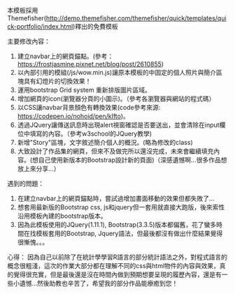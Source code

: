 本模板採用Themefisher(http://demo.themefisher.com/themefisher/quick/templates/quick-portfolio/index.html)釋出的免費模板

主要修改內容：

 1. 建立navbar上的網頁錨點。(參考：https://frostjasmine.pixnet.net/blog/post/2610855)
 2. 以內部引用的模組(/js/wow.min.js)讓原本模板的中固定的個人照片與簡介區塊具有幻燈片的切換效果！
 3. 運用bootstrap Grid system 重新排版圖片區域。
 4. 增加網頁的icon(瀏覽器分頁的小圖示)。（參考各瀏覽器與網站的程式碼）
 5. 以CSS讓navbar背景顏色有轉換效果(code參考來源: https://codepen.io/nohoid/pen/kIfto)。
 6. 透過JQuery讓傳送訊息時出現alert視窗確認是否要送出，並會清除在input欄位中填寫的內容。（參考w3school的JQuery教學)
 7. 新增"Story"區塊，文字敘述簡介個人的概況。(略為修改的class)
 8. 大致設計了作品集的網頁，但來不及做完所以還沒完成，未來會繼續填充內容。(想自己使用新版本的Bootstrap設計新的頁面)（深感遺憾啊...很多作品想放上來分享...）
  
  
遇到的問題：
 1. 在建立navbar上的網頁錨點時，嘗試過增加畫面移動的效果但都失敗了...
 2. 想套用最新版的Bootstrap css, js和jquery但一套用就直接大跑版，後來索性沿用模板內建的bootstrap版本。
 3. 因為此模板使用的JQuery(1.11.1), Bootstrap(3.3.5)版本都偏舊，花了蠻多時間在找模板套用的Bootstrap, Jquery語法，但最後都沒有做出什麼結果覺得很慚愧。。。

心得：
 因為自己以前除了在統計學學習R語言的部分統計語法之外，對程式語言的概念很粗淺，這次的作業大部分都在理解不同的css與html物件的內容與效果，真的覺得很充實，但是最後還是沒在時間內做到預期想要呈現的履歷內容，還是有一些小遺憾...然後助教也辛苦了，希望我的部分作品能療癒到您！
